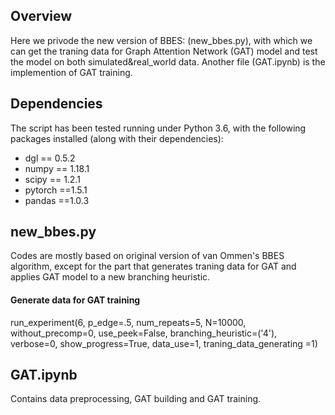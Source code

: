 Overview
--------
Here we privode the new version of BBES: (new_bbes.py), with which we can get the traning data for  Graph Attention Network (GAT) model and test the model on both simulated&real_world data. Another file (GAT.ipynb) is the implemention of GAT training. 

Dependencies
----------
The script has been tested running under Python 3.6, with the following packages installed (along with their dependencies):
* dgl == 0.5.2
* numpy == 1.18.1
* scipy == 1.2.1
* pytorch ==1.5.1
* pandas ==1.0.3


new_bbes.py
-----------
Codes are mostly based on original version of van Ommen's BBES algorithm, except for the part that generates traning data for GAT and applies GAT model to a new branching heuristic. 

#### Generate data for GAT training
run_experiment(6, p_edge=.5, num_repeats=5, N=10000,
                   without_precomp=0, use_peek=False,
                   branching_heuristic=('4'),
                   verbose=0, show_progress=True, data_use=1, traning_data_generating =1)

                   
                   

GAT.ipynb
---------
Contains data preprocessing, GAT building and GAT training. 
